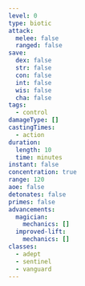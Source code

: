 ```yaml
---
level: 0
type: biotic
attack:
  melee: false
  ranged: false
save:
  dex: false
  str: false
  con: false
  int: false
  wis: false
  cha: false
tags:
  - control
damageType: []
castingTimes:
  - action
duration:
  length: 10
  time: minutes
instant: false
concentration: true
range: 120
aoe: false
detonates: false
primes: false
advancements:
  magician:
    mechanics: []
  improved-lift:
    mechanics: []
classes:
  - adept
  - sentinel
  - vanguard
---
```

